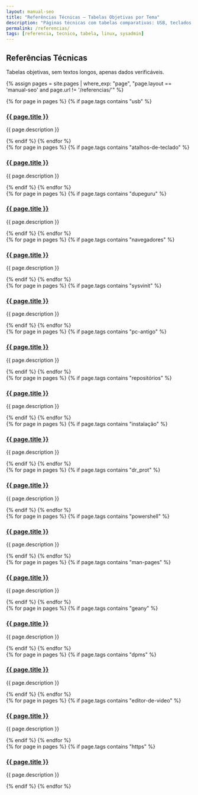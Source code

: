 ```yaml
---
layout: manual-seo
title: "Referências Técnicas — Tabelas Objetivas por Tema"
description: "Páginas técnicas com tabelas comparativas: USB, teclados, backup, init systems, pacotes."
permalink: /referencias/
tags: [referencia, tecnico, tabela, linux, sysadmin]
---
```


<section>
  <h2>Referências Técnicas</h2>
  <p>Tabelas objetivas, sem textos longos, apenas dados verificáveis.</p>

  {% assign pages = site.pages | where_exp: "page", "page.layout == 'manual-seo' and page.url != '/referencias/'" %}

  <!-- Seção: USB -->
  <div class="section">
      {% for page in pages %}
      {% if page.tags contains "usb" %}
        <div class="ref-item">
          <h3><a href="{{ page.url | relative_url }}">{{ page.title }}</a></h3>
          <p>{{ page.description }}</p>
        </div>
      {% endif %}
    {% endfor %}
  </div>

  <!-- Seção: Teclados -->
  <div class="section">
      {% for page in pages %}
      {% if page.tags contains "atalhos-de-teclado" %}
        <div class="ref-item">
          <h3><a href="{{ page.url | relative_url }}">{{ page.title }}</a></h3>
          <p>{{ page.description }}</p>
        </div>
      {% endif %}
    {% endfor %}
  </div>

<!-- Seção: Teclados -->
  <div class="section">
      {% for page in pages %}
      {% if page.tags contains "dupeguru" %}
        <div class="ref-item">
          <h3><a href="{{ page.url | relative_url }}">{{ page.title }}</a></h3>
          <p>{{ page.description }}</p>
        </div>
      {% endif %}
    {% endfor %}
  </div>
  


<!-- Seção: Teclados -->
  <div class="section">
      {% for page in pages %}
      {% if page.tags contains "navegadores" %}
        <div class="ref-item">
          <h3><a href="{{ page.url | relative_url }}">{{ page.title }}</a></h3>
          <p>{{ page.description }}</p>
        </div>
      {% endif %}
    {% endfor %}
  </div>
  
  
    
  
  <!-- Seção: Teclados -->
  <div class="section">
      {% for page in pages %}
      {% if page.tags contains "sysvinit" %}
        <div class="ref-item">
          <h3><a href="{{ page.url | relative_url }}">{{ page.title }}</a></h3>
          <p>{{ page.description }}</p>
        </div>
      {% endif %}
    {% endfor %}
  </div>
  
  
  <!-- Seção: Teclados -->
  <div class="section">
      {% for page in pages %}
      {% if page.tags contains "pc-antigo" %}
        <div class="ref-item">
          <h3><a href="{{ page.url | relative_url }}">{{ page.title }}</a></h3>
          <p>{{ page.description }}</p>
        </div>
      {% endif %}
    {% endfor %}
  </div>
  
  
  
  <!-- Seção: Teclados -->
  <div class="section">
      {% for page in pages %}
      {% if page.tags contains "repositórios" %}
        <div class="ref-item">
          <h3><a href="{{ page.url | relative_url }}">{{ page.title }}</a></h3>
          <p>{{ page.description }}</p>
        </div>
      {% endif %}
    {% endfor %}
  </div>
  
  
  
  <!-- Seção: Teclados -->
  <div class="section">
      {% for page in pages %}
      {% if page.tags contains "instalação" %}
        <div class="ref-item">
          <h3><a href="{{ page.url | relative_url }}">{{ page.title }}</a></h3>
          <p>{{ page.description }}</p>
        </div>
      {% endif %}
    {% endfor %}
  </div>
  
  
  
  <!-- Seção: Teclados -->
  <div class="section">
      {% for page in pages %}
      {% if page.tags contains "dr_prot" %}
        <div class="ref-item">
          <h3><a href="{{ page.url | relative_url }}">{{ page.title }}</a></h3>
          <p>{{ page.description }}</p>
        </div>
      {% endif %}
    {% endfor %}
  </div>
  
  
  
  <!-- Seção: Teclados -->
  <div class="section">
      {% for page in pages %}
      {% if page.tags contains "powershell" %}
        <div class="ref-item">
          <h3><a href="{{ page.url | relative_url }}">{{ page.title }}</a></h3>
          <p>{{ page.description }}</p>
        </div>
      {% endif %}
    {% endfor %}
  </div>
  
  <!-- Seção: Teclados -->
  <div class="section">
      {% for page in pages %}
      {% if page.tags contains "man-pages" %}
        <div class="ref-item">
          <h3><a href="{{ page.url | relative_url }}">{{ page.title }}</a></h3>
          <p>{{ page.description }}</p>
        </div>
      {% endif %}
    {% endfor %}
  </div>
  
  
  
 
  
  
   <!-- Seção: Teclados -->
  <div class="section">
      {% for page in pages %}
      {% if page.tags contains "geany" %}
        <div class="ref-item">
          <h3><a href="{{ page.url | relative_url }}">{{ page.title }}</a></h3>
          <p>{{ page.description }}</p>
        </div>
      {% endif %}
    {% endfor %}
  </div>
  
  
  
  
   <!-- Seção: Teclados -->
  <div class="section">
      {% for page in pages %}
      {% if page.tags contains "dpms" %}
        <div class="ref-item">
          <h3><a href="{{ page.url | relative_url }}">{{ page.title }}</a></h3>
          <p>{{ page.description }}</p>
        </div>
      {% endif %}
    {% endfor %}
  </div>
  
  
  
   <!-- Seção: Teclados -->
  <div class="section">
      {% for page in pages %}
      {% if page.tags contains "editor-de-video" %}
        <div class="ref-item">
          <h3><a href="{{ page.url | relative_url }}">{{ page.title }}</a></h3>
          <p>{{ page.description }}</p>
        </div>
      {% endif %}
    {% endfor %}
  </div>
  
  
   
  
  
   <!-- Seção: Teclados -->
  <div class="section">
      {% for page in pages %}
      {% if page.tags contains "https" %}
        <div class="ref-item">
          <h3><a href="{{ page.url | relative_url }}">{{ page.title }}</a></h3>
          <p>{{ page.description }}</p>
        </div>
      {% endif %}
    {% endfor %}
  </div>
  
  
  
  
  
  
  
  
  
  
  
  
  
  
  
  
  
  
  
  
  
  
  
  
  
  
  
  
  
  
  
  
  
  
  
  
  
  
  
  
  
  
  

  
  
  
  
  
  
  
  
  
  
  
  
  
  
  
  
  
  
  
  
  
  
  
  
  
  
  
  
  
  
  
  
  
  
  
  
  
  
  
  
  
  
  
